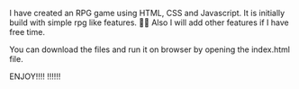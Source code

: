 I have created an RPG game using HTML, CSS and Javascript. It is initially build with simple rpg like features. 💖💖 
Also I will add other features if I have free time.


You can download the files and run it on browser by opening the index.html file.


ENJOY!!!! !!!!!!
